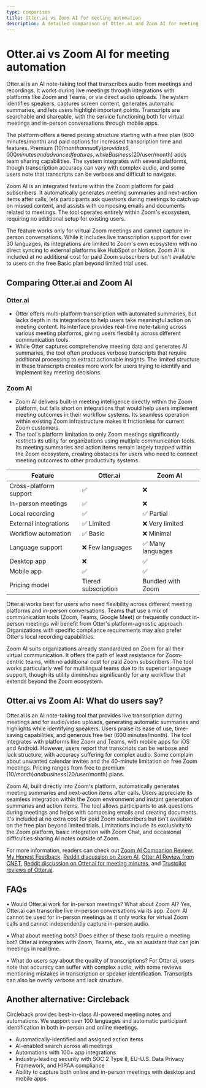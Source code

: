 ```yaml
---
type: comparison
title: Otter.ai vs Zoom AI for meeting automation
description: A detailed comparison of Otter.ai and Zoom AI for meeting transcription, summarization, and automation, including key features, limitations, pricing, and user feedback.
---
```


# Otter.ai vs Zoom AI for meeting automation

Otter.ai is an AI note-taking tool that transcribes audio from meetings and recordings. It works during live meetings through integrations with platforms like Zoom and Teams, or via direct audio uploads. The system identifies speakers, captures screen content, generates automatic summaries, and lets users highlight important points. Transcripts are searchable and shareable, with the service functioning both for virtual meetings and in-person conversations through mobile apps.

The platform offers a tiered pricing structure starting with a free plan (600 minutes/month) and paid options for increased transcription time and features. Premium ($10/month annually) provides 6,000 minutes and advanced features, while Business ($20/user/month) adds team sharing capabilities. The system integrates with several platforms, though transcription accuracy can vary with complex audio, and some users note that transcripts can be verbose and difficult to navigate.

Zoom AI is an integrated feature within the Zoom platform for paid subscribers. It automatically generates meeting summaries and next-action items after calls, lets participants ask questions during meetings to catch up on missed content, and assists with composing emails and documents related to meetings. The tool operates entirely within Zoom's ecosystem, requiring no additional setup for existing users.

The feature works only for virtual Zoom meetings and cannot capture in-person conversations. While it includes live transcription support for over 30 languages, its integrations are limited to Zoom's own ecosystem with no direct syncing to external platforms like HubSpot or Notion. Zoom AI is included at no additional cost for paid Zoom subscribers but isn't available to users on the free Basic plan beyond limited trial uses.

## Comparing Otter.ai and Zoom AI

### Otter.ai

* Otter offers multi-platform transcription with automated summaries, but lacks depth in its integrations to help users take meaningful action on meeting content. Its interface provides real-time note-taking across various meeting platforms, giving users flexibility across different communication tools.
* While Otter captures comprehensive meeting data and generates AI summaries, the tool often produces verbose transcripts that require additional processing to extract actionable insights. The limited structure in these transcripts creates more work for users trying to identify and implement key meeting decisions.

### Zoom AI

* Zoom AI delivers built-in meeting intelligence directly within the Zoom platform, but falls short on integrations that would help users implement meeting outcomes in their workflow systems. Its seamless operation within existing Zoom infrastructure makes it frictionless for current Zoom customers.
* The tool's platform limitation to only Zoom meetings significantly restricts its utility for organizations using multiple communication tools. Its meeting summaries and action items remain largely trapped within the Zoom ecosystem, creating obstacles for users who need to connect meeting outcomes to other productivity systems.

| Feature | Otter.ai | Zoom AI |
|---------|----------|---------|
| Cross-platform support | ✅ | ❌ |
| In-person meetings | ✅ | ❌ |
| Local recording | ✅ | ✅ Partial |
| External integrations | ✅ Limited | ❌ Very limited |
| Workflow automation | ✅ Basic | ❌ Minimal |
| Language support | ❌ Few languages | ✅ Many languages |
| Desktop app | ❌ | ✅ |
| Mobile app | ✅ | ✅ |
| Pricing model | Tiered subscription | Bundled with Zoom |

Otter.ai works best for users who need flexibility across different meeting platforms and in-person conversations. Teams that use a mix of communication tools (Zoom, Teams, Google Meet) or frequently conduct in-person meetings will benefit from Otter's platform-agnostic approach. Organizations with specific compliance requirements may also prefer Otter's local recording capabilities.

Zoom AI suits organizations already standardized on Zoom for all their virtual communication. It offers the path of least resistance for Zoom-centric teams, with no additional cost for paid Zoom subscribers. The tool works particularly well for multilingual teams due to its superior language support, though its utility diminishes significantly for any workflow that extends beyond the Zoom ecosystem.

## Otter.ai vs Zoom AI: What do users say?

Otter.ai is an AI note-taking tool that provides live transcription during meetings and for audio/video uploads, generating automatic summaries and highlights while identifying speakers. Users praise its ease of use, time-saving capabilities, and generous free tier (600 minutes/month). The tool integrates with platforms like Zoom and Teams, with mobile apps for iOS and Android. However, users report that transcripts can be verbose and lack structure, with accuracy suffering for complex audio. Some complain about unwanted calendar invites and the 40-minute limitation on free Zoom meetings. Pricing ranges from free to premium ($10/month) and business ($20/user/month) plans.

Zoom AI, built directly into Zoom's platform, automatically generates meeting summaries and next-action items after calls. Users appreciate its seamless integration within the Zoom environment and instant generation of summaries and action items. The tool allows participants to ask questions during meetings and helps with composing emails and creating documents. It's included at no extra cost for paid Zoom subscribers but isn't available on the free plan beyond limited trials. Limitations include its exclusivity to the Zoom platform, basic integration with Zoom Chat, and occasional difficulties sharing AI notes outside of Zoom.

For more information, readers can check out [Zoom AI Companion Review: My Honest Feedback](https://www.meetjamie.ai/blog/zoom-ai-companion-review), [Reddit discussion on Zoom AI](https://www.reddit.com/r/Zoom/comments/1g29cog/using_zooms_ai_companion_to_record_and_summarize/), [Otter AI Review from CNET](https://www.cnet.com/tech/services-and-software/otter-ai-review/), [Reddit discussion on Otter.ai for meeting minutes](https://www.reddit.com/r/ProductManagement/comments/1866ags/is_otterai_worth_it_for_meeting_minutes/), and [Trustpilot reviews of Otter.ai](https://www.trustpilot.com/review/otter.ai).

## FAQs 
• Would Otter.ai work for in-person meetings? What about Zoom AI?
Yes, Otter.ai can transcribe live in-person conversations via its app. Zoom AI cannot be used for in-person meetings as it only works for virtual Zoom calls and cannot independently capture in-person audio.

• What about meeting bots? Does either of these tools require a meeting bot?
Otter.ai integrates with Zoom, Teams, etc., via an assistant that can join meetings in real time. 

• What do users say about the quality of transcriptions?
For Otter.ai, users note that accuracy can suffer with complex audio, with some reviews mentioning mistakes in transcription or speaker identification. Transcripts can also be overly verbose and lack structure. 

## Another alternative: Circleback
Circleback provides best-in-class AI-powered meeting notes and automations. We support over 100 languages and automatic participant identification in both in-person and online meetings.
* Automatically-identified and assigned action items
* AI-enabled search across all meetings
* Automations with 100+ app integrations
* Industry-leading security with SOC 2 Type II, EU-U.S. Data Privacy Framework, and HIPAA compliance
* Ability to capture both online and in-person meetings with desktop and mobile apps
